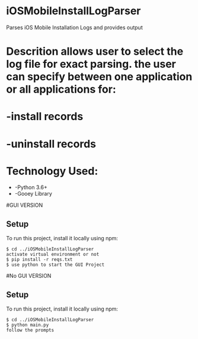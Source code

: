 # iOSMobileInstallLogParser
 Parses iOS Mobile Installation Logs and provides output


# Descrition allows user to select the log file for exact parsing. the user can specify between one application or all applications for:
#       -install records
#       -uninstall records

# Technology Used:
 * -Python 3.6+
 * -Gooey Library


#GUI VERSION

## Setup
To run this project, install it locally using npm:

```
$ cd ../iOSMobileInstallLogParser
activate virtual environment or not
$ pip install -r reqs.txt
$ use python to start the GUI Project
```

#No GUI VERSION

## Setup
To run this project, install it locally using npm:

```
$ cd ../iOSMobileInstallLogParser
$ python main.py
follow the prompts
```
